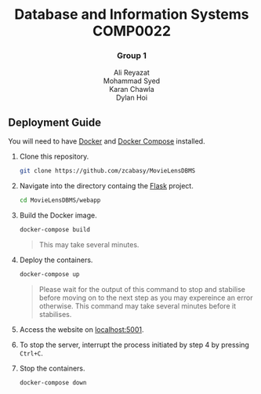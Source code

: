 <h1 align="center">Database and Information Systems COMP0022</h1>
<h3 align="center">Group 1</h3>
<p align="center">Ali Reyazat<br>Mohammad Syed<br>Karan Chawla<br>Dylan Hoi</p>

## Deployment Guide

You will need to have [Docker](https://docs.docker.com/get-docker/) and [Docker Compose](https://docs.docker.com/compose/install/) installed.

1. Clone this repository.
    ```bash
    git clone https://github.com/zcabasy/MovieLensDBMS
    ```

2. Navigate into the directory containg the [Flask](https://flask.palletsprojects.com/en/2.0.x/) project.
    ```bash
    cd MovieLensDBMS/webapp
    ```

3. Build the Docker image.
    ```bash
    docker-compose build
    ```
    > This may take several minutes.

4. Deploy the containers.
    ```bash
    docker-compose up
    ```
    > Please wait for the output of this command to stop and stabilise before moving on to the next step as you may expereince an error otherwise. This command may take several minutes before it stabilises.

5. Access the website on [localhost:5001](http://localhost:5001/).
6. To stop the server, interrupt the process initiated by step 4 by pressing `Ctrl+C`.
7. Stop the containers.
   ```bash
   docker-compose down
   ```